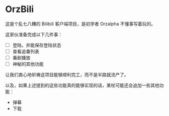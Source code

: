 # OrzBili

这是个乱七八糟的 Bilibili 客户端项目，是初学者 Orzalpha 不懂事写着玩的。

这家伙准备完成以下几件事：

* [ ]  登陆，并能保存登陆状态
* [ ]  查看追番列表
* [ ]  番剧播放
* [ ]  神秘的其他功能

让我们衷心地祈祷这项目能够顺利完工，而不是半路就流产了。

以及，如果上述提到的这些功能真的能够实现的话，某杖可能还会追加一些其他功能：

* 弹幕
* 下载


